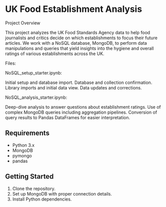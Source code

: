 
# UK Food Establishment Analysis

Project Overview

This project analyzes the UK Food Standards Agency data to help food journalists and critics decide on which establishments to focus their future articles. We work with a NoSQL database, MongoDB, to perform data manipulations and queries that yield insights into the hygiene and overall ratings of various establishments across the UK.

Files:

NoSQL_setup_starter.ipynb:

Initial setup and database import.
Database and collection confirmation.
Library imports and initial data view.
Data updates and corrections.

NoSQL_analysis_starter.ipynb:

Deep-dive analysis to answer questions about establishment ratings.
Use of complex MongoDB queries including aggregation pipelines.
Conversion of query results to Pandas DataFrames for easier interpretation.

## Requirements

- Python 3.x
- MongoDB
- pymongo
- pandas

## Getting Started

1. Clone the repository.
2. Set up MongoDB with proper connection details.
3. Install Python dependencies.


